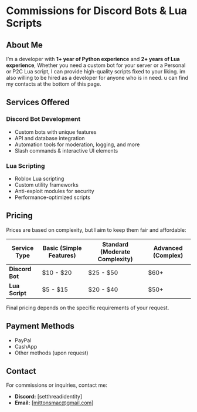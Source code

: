 # Commissions for Discord Bots & Lua Scripts  

## About Me  
I’m a developer with **1+ year of Python experience** and **2+ years of Lua experience**, Whether you need a custom bot for your server or a Personal or P2C Lua script, I can provide high-quality scripts fixed to your liking. im also willing to be hired as a developer for anyone who is in need. u can find my contacts at the bottom of this page.

## Services Offered  

### Discord Bot Development  
- Custom bots with unique features  
- API and database integration  
- Automation tools for moderation, logging, and more  
- Slash commands & interactive UI elements  

### Lua Scripting  
- Roblox Lua scripting  
- Custom utility frameworks  
- Anti-exploit modules for security  
- Performance-optimized scripts  

## Pricing  

Prices are based on complexity, but I aim to keep them fair and affordable:  

| Service Type       | Basic (Simple Features) | Standard (Moderate Complexity) | Advanced (Complex) |
|--------------------|------------------------|--------------------------------|----------------------------|
| **Discord Bot**   | $10 - $20                | $25 - $50                      | $60+                        |
| **Lua Script**    | $5 - $15                | $20 - $40                      | $50+                        |  

Final pricing depends on the specific requirements of your request.  

## Payment Methods  
- PayPal  
- CashApp  
- Other methods (upon request)  

## Contact 
For commissions or inquiries, contact me:  
- **Discord:** [setthreadidentity]  
- **Email:** [mittonsmac@gmail.com]  
